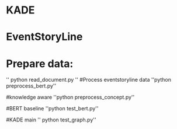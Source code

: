 # KADE

# EventStoryLine
# Prepare data:
''
python read_document.py
''
#Process eventstoryline data
''python preprocess_bert.py''

#knowledge aware
''python preprocess_concept.py''

#BERT baseline
''python test_bert.py''

#KADE main
'' python test_graph.py''
